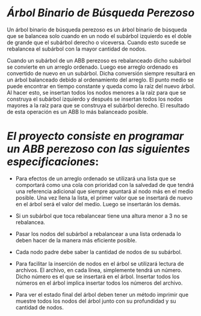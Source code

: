 # *Árbol Binario de Búsqueda Perezoso* 

Un árbol binario de búsqueda perezoso es un árbol binario de búsqueda que se balancea solo
cuando en un nodo el subárbol izquierdo es el doble de grande que el subárbol derecho o
viceversa. Cuando esto sucede se rebalancea el subárbol con la mayor cantidad de nodos.

Cuando un subárbol de un ABB perezoso es rebalanceado dicho subárbol se convierte en un
arreglo ordenado. Luego ese arreglo ordenado es convertido de nuevo en un subárbol. Dicha
conversión siempre resultará en un árbol balanceado debido al ordenamiento del arreglo. El punto
medio se puede encontrar en tiempo constante y queda como la raíz del nuevo árbol. Al hacer
esto, se insertan todos los nodos menores a la raíz para que se construya el subárbol izquierdo y
después se insertan todos los nodos mayores a la raíz para que se construya el subárbol derecho.
El resultado de esta operación es un ABB lo más balanceado posible.

# *El proyecto consiste en programar un ABB perezoso con las siguientes especificaciones*:

* Para efectos de un arreglo ordenado se utilizará una lista que se comportará como una
cola con prioridad con la salvedad de que tendrá una referencia adicional que siempre
apuntará al nodo más en el medio posible. Una vez llena la lista, el primer valor que se
insertará de nuevo en el árbol será el valor del medio. Luego se insertarán los demás.

* Si un subárbol que toca rebalancear tiene una altura menor a 3 no se rebalancea.

* Pasar los nodos del subárbol a rebalancear a una lista ordenada lo deben hacer de la
manera más eficiente posible.

* Cada nodo padre debe saber la cantidad de nodos de su subárbol.

* Para facilitar la inserción de nodos en el árbol se utilizará lectura de archivos. El archivo, en
cada línea, simplemente tendrá un número. Dicho número es el que se insertará en el
árbol. Insertar todos los números en el árbol implica insertar todos los números del
archivo.

* Para ver el estado final del árbol deben tener un método imprimir que muestre todos
los nodos del árbol junto con su profundidad y su cantidad de nodos.
